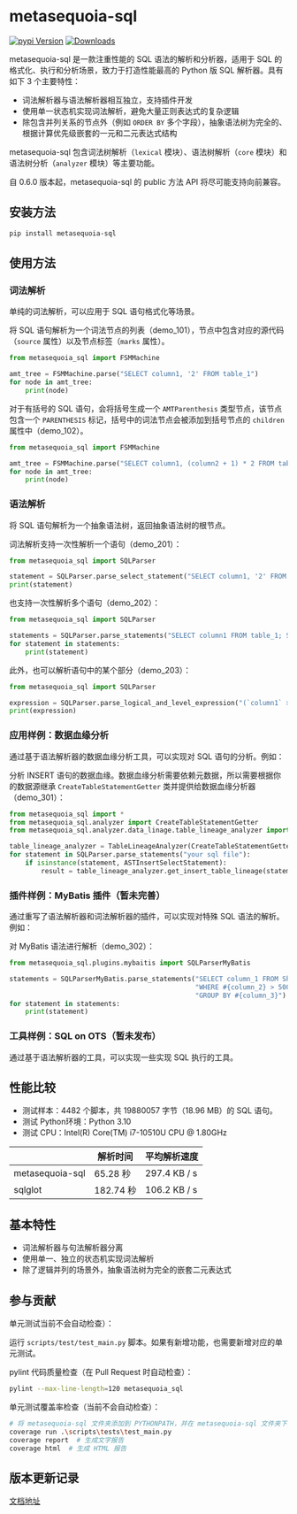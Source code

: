 # metasequoia-sql

[![pypi Version](https://img.shields.io/pypi/v/metasequoia-sql.svg?style=flat-square&logo=pypi&logoColor=white)](https://pypi.org/project/metasequoia-sql/)
[![Downloads](https://static.pepy.tech/personalized-badge/metasequoia-sql?period=total&units=none&left_color=grey&right_color=orange&left_text=Pip%20Downloads)](https://pepy.tech/project/metasequoia-sql)

metasequoia-sql 是一款注重性能的 SQL 语法的解析和分析器，适用于 SQL 的格式化、执行和分析场景，致力于打造性能最高的 Python 版 SQL 解析器。具有如下 3 个主要特性：

- 词法解析器与语法解析器相互独立，支持插件开发
- 使用单一状态机实现词法解析，避免大量正则表达式的复杂逻辑
- 除包含并列关系的节点外（例如 `ORDER BY` 多个字段），抽象语法树为完全的、根据计算优先级嵌套的一元和二元表达式结构

metasequoia-sql 包含词法树解析（`lexical` 模块）、语法树解析（`core` 模块）和语法树分析（`analyzer` 模块）等主要功能。

自 0.6.0 版本起，metasequoia-sql 的 public 方法 API 将尽可能支持向前兼容。

## 安装方法

```bash
pip install metasequoia-sql
```

## 使用方法

### 词法解析

单纯的词法解析，可以应用于 SQL 语句格式化等场景。

将 SQL 语句解析为一个词法节点的列表（demo_101），节点中包含对应的源代码（`source` 属性）以及节点标签（`marks` 属性）。

```python
from metasequoia_sql import FSMMachine

amt_tree = FSMMachine.parse("SELECT column1, '2' FROM table_1")
for node in amt_tree:
    print(node)
```

对于有括号的 SQL 语句，会将括号生成一个 `AMTParenthesis` 类型节点，该节点包含一个 `PARENTHESIS`
标记，括号中的词法节点会被添加到括号节点的 `children` 属性中（demo_102）。

```python
from metasequoia_sql import FSMMachine

amt_tree = FSMMachine.parse("SELECT column1, (column2 + 1) * 2 FROM table_1")
for node in amt_tree:
    print(node)
```

### 语法解析

将 SQL 语句解析为一个抽象语法树，返回抽象语法树的根节点。

词法解析支持一次性解析一个语句（demo_201）：

```python
from metasequoia_sql import SQLParser

statement = SQLParser.parse_select_statement("SELECT column1, '2' FROM table_1")
print(statement)
```

也支持一次性解析多个语句（demo_202）：

```python
from metasequoia_sql import SQLParser

statements = SQLParser.parse_statements("SELECT column1 FROM table_1; SELECT column2 FROM table_2")
for statement in statements:
    print(statement)
```

此外，也可以解析语句中的某个部分（demo_203）：

```python
from metasequoia_sql import SQLParser

expression = SQLParser.parse_logical_and_level_expression("(`column1` > 2) AND (`column2` > 1)")
print(expression)
```

### 应用样例：数据血缘分析

通过基于语法解析器的数据血缘分析工具，可以实现对 SQL 语句的分析。例如：

分析 INSERT 语句的数据血缘。数据血缘分析需要依赖元数据，所以需要根据你的数据源继承 `CreateTableStatementGetter`
类并提供给数据血缘分析器（demo_301）：

```python
from metasequoia_sql import *
from metasequoia_sql.analyzer import CreateTableStatementGetter
from metasequoia_sql.analyzer.data_linage.table_lineage_analyzer import TableLineageAnalyzer

table_lineage_analyzer = TableLineageAnalyzer(CreateTableStatementGetter(...))
for statement in SQLParser.parse_statements("your sql file"):
    if isinstance(statement, ASTInsertSelectStatement):
        result = table_lineage_analyzer.get_insert_table_lineage(statement)
```

### 插件样例：MyBatis 插件（暂未完善）

通过重写了语法解析器和词法解析器的插件，可以实现对特殊 SQL 语法的解析。例如：

对 MyBatis 语法进行解析（demo_302）：

```python
from metasequoia_sql.plugins.mybaitis import SQLParserMyBatis

statements = SQLParserMyBatis.parse_statements("SELECT column_1 FROM Shohin "
                                               "WHERE #{column_2} > 500 "
                                               "GROUP BY #{column_3}")
for statement in statements:
    print(statement)
```

### 工具样例：SQL on OTS（暂未发布）

通过基于语法解析器的工具，可以实现一些实现 SQL 执行的工具。

## 性能比较

- 测试样本：4482 个脚本，共 19880057 字节（18.96 MB）的 SQL 语句。
- 测试 Python环境：Python 3.10
- 测试 CPU：Intel(R) Core(TM) i7-10510U CPU @ 1.80GHz

|                 | 解析时间     | 平均解析速度       |
|-----------------|----------|--------------|
| metasequoia-sql | 65.28 秒  | 297.4 KB / s |
| sqlglot         | 182.74 秒 | 106.2 KB / s |

## 基本特性

- 词法解析器与句法解析器分离
- 使用单一、独立的状态机实现词法解析
- 除了逻辑并列的场景外，抽象语法树为完全的嵌套二元表达式

## 参与贡献

单元测试当前不会自动检查）：

运行 `scripts/test/test_main.py` 脚本。如果有新增功能，也需要新增对应的单元测试。

pylint 代码质量检查（在 Pull Request 时自动检查）：

```bash
pylint --max-line-length=120 metasequoia_sql
```

单元测试覆盖率检查（当前不会自动检查）：

```bash
# 将 metasequoia-sql 文件夹添加到 PYTHONPATH，并在 metasequoia-sql 文件夹下执行
coverage run .\scripts\tests\test_main.py
coverage report  # 生成文字报告
coverage html  # 生成 HTML 报告
```

## 版本更新记录

[文档地址](https://github.com/ChangxingJiang/metasequoia-sql/blob/main/docs/%E7%89%88%E6%9C%AC%E6%9B%B4%E6%96%B0%E8%AE%B0%E5%BD%95.md)
